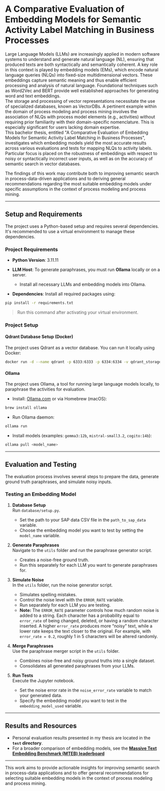 # A Comparative Evaluation of Embedding Models for Semantic Activity Label Matching in Business Processes

Large Language Models (LLMs) are increasingly applied in modern software systems to understand and generate natural language (NL), ensuring that produced texts are both syntactically and semantically coherent. A key role in this context is played by embedding models (EMs), which encode natural language queries (NLQs) into fixed-size multidimensional vectors. These embeddings capture semantic meaning and thus enable efficient processing and analysis of natural language. Foundational techniques such as Word2Vec and BERT provide well established approaches for generating word and text embeddings.
<br>The storage and processing of vector representations necessitate the use of specialized databases, known as VectorDBs. A pertinent example within the domain of process modeling and process mining involves the association of NLQs with process model elements (e.g., activities) without requiring prior familiarity with their domain-specific nomenclature. This is especially significant for users lacking domain expertise.
<br>This bachelor thesis, entitled "A Comparative Evaluation of Embedding Models for Semantic Activity Label Matching in Business Processes", investigates which embedding models yield the most accurate results across various evaluations and tests for mapping NLQs to activity labels. Particular focus is placed on the robustness of embeddings with respect to noisy or syntactically incorrect user inputs, as well as on the accuracy of semantic search in vector databases.

The findings of this work may contribute both to improving semantic search in process-data-driven applications and to deriving general recommendations regarding the most suitable embedding models under specific assumptions in the context of process modeling and process mining.

---

## Setup and Requirements

The project uses a Python-based setup and requires several dependencies. It's recommended to use a virtual environment to manage these dependencies.

### Project Requirements
- **Python Version**: 3.11.11  
- **LLM Host**: To generate paraphrases, you must run **Ollama** locally or on a server.  
  - Install all necessary LLMs and embedding models into Ollama.  

- **Dependencies**: Install all required packages using:  

```bash
pip install -r requirements.txt
```

> Run this command after activating your virtual environment.

### Project Setup
#### Qdrant Database Setup (Docker)
The project uses Qdrant as a vector database. You can run it locally using Docker:
```bash
docker run -d --name qdrant -p 6333:6333 -p 6334:6334 -v qdrant_storage:/qdrant/storage qdrant/qdrant
```

#### Ollama 
The project uses Ollama, a tool for running large language models locally, to paraphrase the activities for evaluation.
- Install: [Ollama.com](https://ollama.com/) or via Homebrew (macOS):

```bash
brew install ollama
```

- Run Ollama daemon:

```bash
ollama run
```

- Install models (examples: `gemma3:12b`, `mistral-small3.2`, `cogito:14b`):

```bash
ollama pull <model_name>
```


---

## Evaluation and Testing

The evaluation process involves several steps to prepare the data, generate ground truth paraphrases, and simulate noisy inputs.

### Testing an Embedding Model

1. **Database Setup**  
   Run `database/setup.py`.  
   - Set the path to your SAP data CSV file in the `path_to_sap_data` variable.  
   - Choose the embedding model you want to test by setting the `model_name` variable.  

2. **Generate Paraphrases**  
   Navigate to the `utils` folder and run the paraphrase generator script.  
   - Creates a noise-free ground truth.  
   - Run this separately for each LLM you want to generate paraphrases for.  

3. **Simulate Noise**  
   In the `utils` folder, run the noise generator script.  
   - Simulates spelling mistakes.  
   - Control the noise level with the `ERROR_RATE` variable.  
   - Run separately for each LLM you are testing.  
   - **Note:** The `ERROR_RATE` parameter controls how much random noise is added to a string. Each character has a probability equal to `error_rate` of being changed, deleted, or having a random character inserted. A higher `error_rate` produces more “noisy” text, while a lower rate keeps the text closer to the original. For example, with `error_rate = 0.2`, roughly 1 in 5 characters will be altered randomly.

4. **Merge Paraphrases**  
   Use the paraphrase merger script in the `utils` folder.  
   - Combines noise-free and noisy ground truths into a single dataset.  
   - Consolidates all generated paraphrases from your LLMs.  

5. **Run Tests**  
   Execute the Jupyter notebook.  
   - Set the noise error rate in the `noise_error_rate` variable to match your generated data.  
   - Specify the embedding model you want to test in the `embedding_model_used` variable.

---

## Results and Resources

- Personal evaluation results presented in my thesis are located in the **`test` directory**.  
- For a broader comparison of embedding models, see the [**Massive Text Embedding Benchmark (MTEB) leaderboard**](https://huggingface.co/spaces/mteb/leaderboard)

---

This work aims to provide actionable insights for improving semantic search in process-data applications and to offer general recommendations for selecting suitable embedding models in the context of process modeling and process mining.
